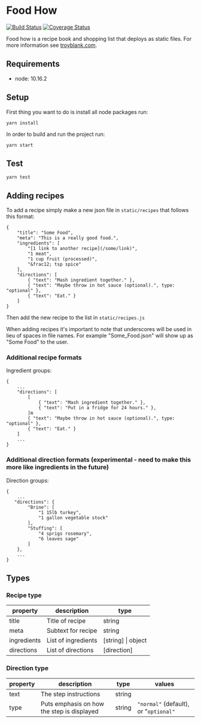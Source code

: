 # Food How

[![Build Status](https://travis-ci.org/troyblank/foodhow.svg?branch=master)](https://travis-ci.org/troyblank/foodhow)
[![Coverage Status](https://coveralls.io/repos/github/troyblank/foodhow/badge.svg?branch=master)](https://coveralls.io/github/troyblank/foodhow?branch=master)

Food how is a recipe book and shopping list that deploys as static files. For more information see [troyblank.com](http://troyblank.com/#portfolio:/specimens/2014/foodHow/ "Food How").

## Requirements

* node: 10.16.2

## Setup
First thing you want to do is install all node packages run:

    yarn install

In order to build and run the project run:

    yarn start
    
## Test

    yarn test

## Adding recipes

To add a recipe simply make a new json file in ```static/recipes``` that follows this format:

    {
        "title": "Some Food",
        "meta": "This is a really good food.",
        "ingredients": [
            "[1 link to another recipe](/some/link)",
            "1 meat",
            "1 cup fruit (processed)",
            "&frac12; tsp spice"
        ],
        "directions": [
            { "text": "Mash ingredient together." },
            { "text": "Maybe throw in hot sauce (optional).", type: "optional" },
            { "text": "Eat." }
        ]
    }

Then add the new recipe to the list in ```static/recipes.js```

When adding recipes it's important to note that underscores will be used in lieu of spaces in file names. For example "Some_Food.json" will show up as "Some Food" to the user.

### Additional recipe formats

Ingredient groups:

    {
        ...
        "directions": [
            [
                { "text": "Mash ingredient together." },
                { "text": "Put in a fridge for 24 hours." },
            ]m
            { "text": "Maybe throw in hot sauce (optional).", type: "optional" },
            { "text": "Eat." }
        ]
        ...
    }

### Additional direction formats (experimental - need to make this more like ingredients in the future)

Direction groups:

    {
        ...
       "directions": {
            "Brine": [
                "1 15lb turkey",
                "1 gallon vegetable stock"
            ],
            "Stuffing": [
                "4 sprigs rosemary",
                "6 leaves sage"
            ]
        },
        ...
    }   

## Types

### Recipe type
| property | description | type
|---|---|---|
| title | Title of recipe | string
| meta | Subtext for recipe | string
| ingredients | List of ingredients | [string] \| object
| directions | List of directions | [direction]

### Direction type

| property | description | type  | values
|---|---|---|---|
| text | The step instructions | string |
| type | Puts emphasis on how the step is displayed | string | `"normal"` (default), or "`optional"` |
